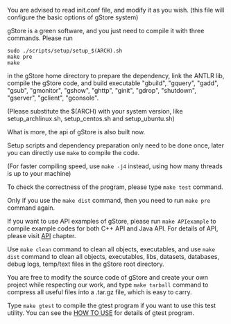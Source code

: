 You are advised to read init.conf file, and modify it as you wish. (this file will configure the basic options of gStore system)

gStore is a green software, and you just need to compile it with three commands. Please run

```
sudo ./scripts/setup/setup_$(ARCH).sh 
make pre
make

```
in the gStore home directory to prepare the dependency, link the ANTLR lib, compile the gStore code, and build executable "gbuild", "gquery", "gadd", "gsub", "gmonitor", "gshow", "ghttp", "ginit", "gdrop", "shutdown", "gserver", "gclient", "gconsole". 

(Please substitute the $(ARCH) with your system version, like setup_archlinux.sh, setup_centos.sh and setup_ubuntu.sh)

What is more, the api of gStore is also built now.

Setup scripts and dependency preparation only need to be done once, later you can directly use `make` to compile the code.

(For faster compiling speed, use `make -j4` instead, using how many threads is up to your machine)

To check the correctness of the program, please type `make test` command.

Only if you use the `make dist` command, then you need to run `make pre` command again.

If you want to use API examples of gStore, please run `make APIexample` to compile example codes for both C++ API and Java API. For details of API, please visit [API](API.md) chapter.

Use `make clean` command to clean all objects, executables, and use `make dist` command to clean all objects, executables, libs, datasets, databases, debug logs, temp/text files in the gStore root directory.

You are free to modify the source code of gStore and create your own project while respecting our work, and type `make tarball` command to compress all useful files into a .tar.gz file, which is easy to carry.

Type `make gtest` to compile the gtest program if you want to use this test utility. You can see the [HOW TO USE](USAGE.md) for details of gtest program.

